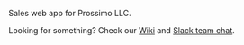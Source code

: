 Sales web app for Prossimo LLC.

Looking for something? Check our [Wiki](https://bitbucket.org/prossimo/prossimo-app/wiki/Home) and [Slack team chat](https://prossimo.slack.com/).
